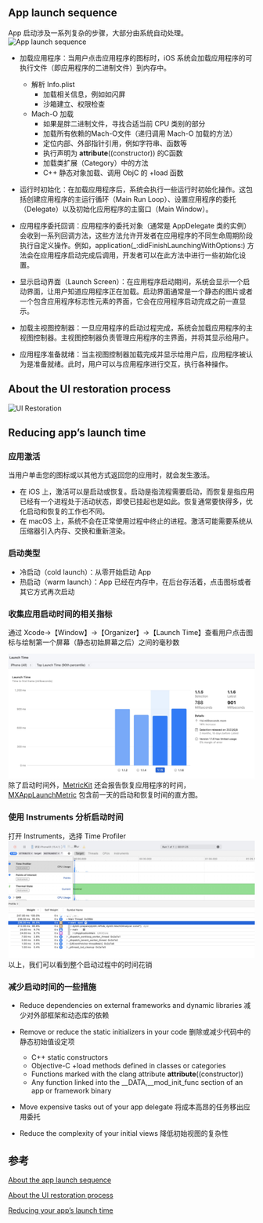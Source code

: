## App launch sequence

App 启动涉及一系列复杂的步骤，大部分由系统自动处理。
![App launch sequence](https://docs-assets.developer.apple.com/published/dd1b7996c3/rendered2x-1635759039.png)


* 加载应用程序：当用户点击应用程序的图标时，iOS 系统会加载应用程序的可执行文件（即应用程序的二进制文件）到内存中。
    
    - 解析 Info.plist
        * 加载相关信息，例如如闪屏
        * 沙箱建立、权限检查
    - Mach-O 加载
        * 如果是胖二进制文件，寻找合适当前 CPU 类别的部分
        * 加载所有依赖的Mach-O文件（递归调用 Mach-O 加载的方法）
        * 定位内部、外部指针引用，例如字符串、函数等
        * 执行声明为 __attribute__((constructor)) 的C函数
        * 加载类扩展（Category）中的方法
        * C++ 静态对象加载、调用 ObjC 的 +load 函数

* 运行时初始化：在加载应用程序后，系统会执行一些运行时初始化操作。这包括创建应用程序的主运行循环（Main Run Loop）、设置应用程序的委托（Delegate）以及初始化应用程序的主窗口（Main Window）。

* 应用程序委托回调：应用程序的委托对象（通常是 AppDelegate 类的实例）会收到一系列回调方法，这些方法允许开发者在应用程序的不同生命周期阶段执行自定义操作。例如，application(_:didFinishLaunchingWithOptions:) 方法会在应用程序启动完成后调用，开发者可以在此方法中进行一些初始化设置。

* 显示启动界面（Launch Screen）：在应用程序启动期间，系统会显示一个启动界面，让用户知道应用程序正在加载。启动界面通常是一个静态的图片或者一个包含应用程序标志性元素的界面，它会在应用程序启动完成之前一直显示。

* 加载主视图控制器：一旦应用程序的启动过程完成，系统会加载应用程序的主视图控制器。主视图控制器负责管理应用程序的主界面，并将其显示给用户。

* 应用程序准备就绪：当主视图控制器加载完成并显示给用户后，应用程序被认为是准备就绪。此时，用户可以与应用程序进行交互，执行各种操作。


## About the UI restoration process

![UI Restoration](https://docs-assets.developer.apple.com/published/9fd35a9f67/92b434a7-dc7e-479c-b668-dbb70bb1dd2e.png)

## Reducing app’s launch time

### 应用激活

当用户单击您的图标或以其他方式返回您的应用时，就会发生激活。

* 在 iOS 上，激活可以是启动或恢复。启动是指流程需要启动，而恢复是指应用已经有一个进程处于活动状态，即使已挂起也是如此。恢复通常要快得多，优化启动和恢复的工作也不同。
* 在 macOS 上，系统不会在正常使用过程中终止的进程。激活可能需要系统从压缩器引入内存、交换和重新渲染。

### 启动类型

* 冷启动（cold launch）：从零开始启动 App
* 热启动（warm launch）：App 已经在内存中，在后台存活着，点击图标或者其它方式再次启动

### 收集应用启动时间的相关指标

通过 Xcode->【Window】->【Organizer】->【Launch Time】查看用户点击图标与绘制第一个屏幕（静态初始屏幕之后）之间的毫秒数

![Launch Time](assets/17023637981805.jpg)
除了启动时间外，[MetricKit](https://developer.apple.com/documentation/metrickit) 还会报告恢复应用程序的时间，[MXAppLaunchMetric](https://developer.apple.com/documentation/metrickit/mxapplaunchmetric) 包含前一天的启动和恢复时间的直方图。

### 使用 Instruments 分析启动时间

打开 Instruments，选择 Time Profiler
![Time Profiler](assets/17023655532509.jpg)
以上，我们可以看到整个启动过程中的时间花销


### 减少启动时间的一些措施

* Reduce dependencies on external frameworks and dynamic libraries
减少对外部框架和动态库的依赖

* Remove or reduce the static initializers in your code
删除或减少代码中的静态初始值设定项

    - C++ static constructors
    - Objective-C +load methods defined in classes or categories
    - Functions marked with the clang attribute __attribute__((constructor))
    - Any function linked into the __DATA,__mod_init_func section of an app or framework binary

* Move expensive tasks out of your app delegate
将成本高昂的任务移出应用委托

* Reduce the complexity of your initial views
降低初始视图的复杂性

## 参考

[About the app launch sequence](https://developer.apple.com/documentation/uikit/app_and_environment/responding_to_the_launch_of_your_app/about_the_app_launch_sequence/)

[About the UI restoration process](https://developer.apple.com/documentation/uikit/view_controllers/preserving_your_app_s_ui_across_launches/about_the_ui_restoration_process)

[Reducing your app’s launch time](https://developer.apple.com/documentation/xcode/reducing-your-app-s-launch-time/)


